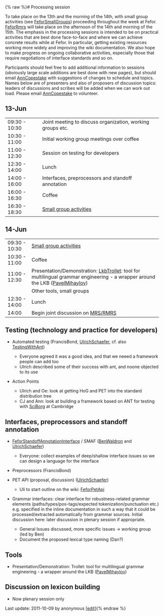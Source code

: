 {% raw %}# Processing session

To take place on the 13th and the morning of the 14th, with small group
activities (see [FeforSmallGroups](https://delph-in.github.io/docs/summits/FeforSmallGroups)) proceeding
throughout the week at Fefor. [FeforRmrs](https://delph-in.github.io/docs/summits/FeforRmrs) will take place on
the afternoon of the 14th and morning of the 15th. The emphasis in the
processing sessions is intended to be on practical activities that are
best done face-to-face and where we can achieve concrete results while
at Fefor. In particular, getting existing resources working more widely
and improving the wiki documentation. We also hope to make progress on
ongoing collaborative activities, especially those that require
negotiations of interface standards and so on.

Participants should feel free to add additional information to sessions
(obviously large scale additions are best done with new pages), but
should email [AnnCopestake](https://delph-in.github.io/docs/garage/AnnCopestake) with suggestions of changes to
schedule and topics. Names below are of presenters and also of proposers
of discussion topics: leaders of discussions and scribes will be added
when we can work out load. Please email [AnnCopestake](https://delph-in.github.io/docs/garage/AnnCopestake) to
volunteer.

## 13-Jun

|               |                                                            |
|---------------|------------------------------------------------------------|
| 09:30 - 10:30 | Joint meeting to discuss organization, working groups etc. |
| 10:30 - 11:00 | Initial working group meetings over coffee                 |
| 11:00 - 12:30 | Session on testing for developers                          |
| 12:30 - 14:00 | Lunch                                                      |
| 14:00 - 16:00 | Interfaces, preprocessors and standoff annotation          |
| 16:00 - 16:30 | Coffee                                                     |
| 16:30 - 18:30 | [Small group activities](https://delph-in.github.io/docs/summits/FeforSmallGroups)                 |

## 14-Jun

|               |                                                                                                                                                             |
|---------------|-------------------------------------------------------------------------------------------------------------------------------------------------------------|
| 09:30 - 10:30 | [Small group activities](https://delph-in.github.io/docs/summits/FeforSmallGroups)                                                                                                                  |
| 10:30 - 11:00 | Coffee                                                                                                                                                      |
| 11:00 - 12:30 | Presentation/Demonstration: [LkbTrollet](https://delph-in.github.io/docs/tools/LkbTrollet): tool for multilingual grammar engineering - a wrapper around the LKB ([PavelMihaylov](https://delph-in.github.io/docs/garage/PavelMihaylov)) |
|               | Other tools, small groups                                                                                                                                   |
| 12:30 - 14:00 | Lunch                                                                                                                                                       |
| 14:00         | Begin joint discussion on [MRS/RMRS](https://delph-in.github.io/docs/summits/FeforRmrs)                                                                                                             |

## Testing (technology and practice for developers)

- Automated testing (FrancisBond,
[UlrichSchaefer](https://delph-in.github.io/docs/garage/UlrichSchaefer), cf. also
[TestingWithAnt](https://delph-in.github.io/docs/garage/TestingWithAnt))
  
  - Everyone agreed it was a good idea, and that we neeed a
framework people can add too
  - Ulrich described some of their success with ant, and noone
objected to its use
- Action Points
  - Ulrich and Oe: look at getting HoG and PET into the standard
distribution tree
  - CJ and Ann: look at building a framework based on ANT for
testing with [SciBorg](/SciBorg) at Cambridge

## Interfaces, preprocessors and standoff annotation

- [FeforStandoffAnnotationInterface](https://delph-in.github.io/docs/summits/FeforStandoffAnnotationInterface)
/ SMAF ([BenWaldron](https://delph-in.github.io/docs/garage/BenWaldron) and
[UlrichSchaefer](https://delph-in.github.io/docs/garage/UlrichSchaefer))
  
  - Everyone: collect examples of deep/shallow interface issues so
we can design a language for the interface
- Preprocessors (FrancisBond)
- PET API (proposal, discussion) ([UlrichSchaefer](https://delph-in.github.io/docs/garage/UlrichSchaefer))
  
  - Uli to start outline on the wiki: [FeforPetApi](https://delph-in.github.io/docs/garage/FeforPetApi)
- Grammar interfaces: clear interface for robustness-related grammar
elements (paths/types/pos-tags/expected tokenization/punctuation
etc.) e.g. specified in the inline documentation in such a way that
it could be processed/extracted automatically from grammar sources.
Initial discussion here: later discussion in plenary session if
appropriate.
  - General Issues discussed, more specific issues → working group
(led by Ben)
  - Document the proposed lexical type naming (Dan?)

## Tools

- Presentation/Demonstration: Trollet: tool for multilingual grammar
engineering - a wrapper around the LKB
([PavelMihaylov](https://delph-in.github.io/docs/garage/PavelMihaylov))

## Discussion on lexicon building

- Now plenary session only

Last update: 2011-10-09 by anonymous [[edit](https://github.com/delph-in/docs/wiki/FeforProcessors/_edit)]{% endraw %}